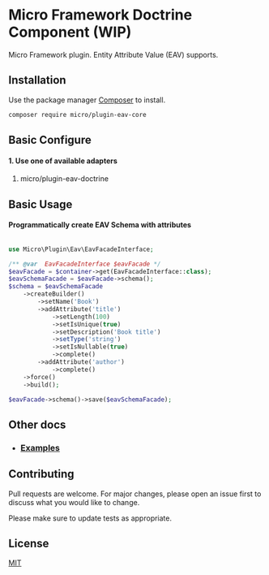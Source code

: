 # Micro Framework Doctrine Component (WIP)

Micro Framework plugin. Entity Attribute Value (EAV) supports.

## Installation

Use the package manager [Composer](https://getcomposer.org/) to install.

```bash
composer require micro/plugin-eav-core
```

## Basic Configure

#### 1. Use one of available adapters

 1. micro/plugin-eav-doctrine
 
## Basic Usage

#### Programmatically create EAV Schema with attributes

```php

use Micro\Plugin\Eav\EavFacadeInterface;

/** @var  EavFacadeInterface $eavFacade */
$eavFacade = $container->get(EavFacadeInterface::class);
$eavSchemaFacade = $eavFacade->schema();
$schema = $eavSchemaFacade
    ->createBuilder()
        ->setName('Book')
        ->addAttribute('title')
            ->setLength(100)
            ->setIsUnique(true)
            ->setDescription('Book title')
            ->setType('string')
            ->setIsNullable(true)
            ->complete()
        ->addAttribute('author')
            ->complete()
    ->force()
    ->build();

$eavFacade->schema()->save($eavSchemaFacade);

```

## Other docs

* ### [Examples](docs/Examples.md)

## Contributing
Pull requests are welcome. For major changes, please open an issue first to discuss what you would like to change.

Please make sure to update tests as appropriate.

## License
[MIT](LICENSE)
